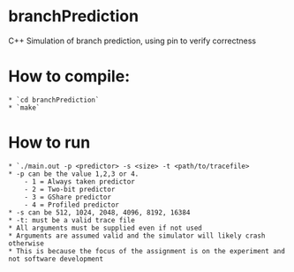 # branchPrediction
C++ Simulation of branch prediction, using pin to verify correctness

# How to compile:
    * `cd branchPrediction`
    * `make`

# How to run
    * `./main.out -p <predictor> -s <size> -t <path/to/tracefile>
    * -p can be the value 1,2,3 or 4.
        - 1 = Always taken predictor
        - 2 = Two-bit predictor
        - 3 = GShare predictor
        - 4 = Profiled predictor
    * -s can be 512, 1024, 2048, 4096, 8192, 16384
    * -t: must be a valid trace file
    * All arguments must be supplied even if not used 
    * Arguments are assumed valid and the simulator will likely crash otherwise
    * This is because the focus of the assignment is on the experiment and not software development
